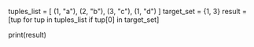  tuples_list = [ (1, "a"), (2, "b"), (3, "c"), (1, "d") ]
target_set = {1, 3}
result = [tup for tup in tuples_list if tup[0] in target_set]

print(result)
